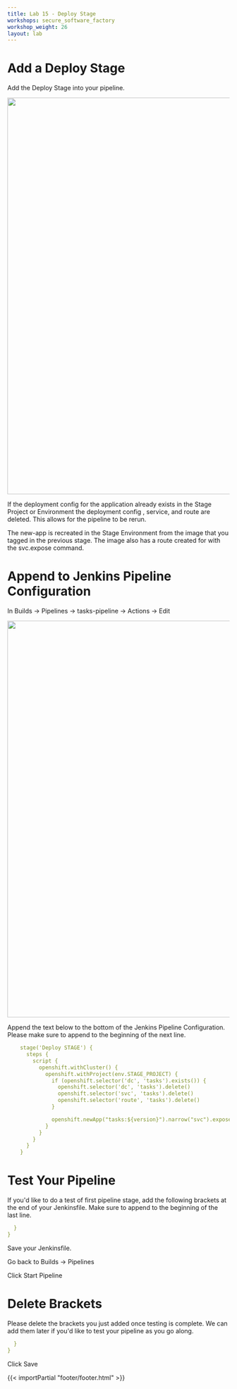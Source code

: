```yaml
---
title: Lab 15 - Deploy Stage
workshops: secure_software_factory
workshop_weight: 26
layout: lab
---
```


# Add a Deploy Stage
Add the Deploy Stage into your pipeline.

<img src="../images/pipeline_deploy_stage.png" width="900" />

If the deployment config for the application already exists in the Stage Project or Environment the deployment config , service, and route are deleted.  This allows for the pipeline to be rerun.

The new-app is recreated in the Stage Environment from the image that you tagged in the previous stage.  The image also has a route created for with the svc.expose command.

# Append to Jenkins Pipeline Configuration
In Builds &rarr; Pipelines &rarr; tasks-pipeline &rarr; Actions &rarr; Edit

<img src="../images/pipeline_actions_edit.png" width="900" />

Append the text below to the bottom of the Jenkins Pipeline Configuration.  Please make sure to append to the beginning of the next line.  

```yaml
    stage('Deploy STAGE') {
      steps {
        script {
          openshift.withCluster() {
            openshift.withProject(env.STAGE_PROJECT) {
              if (openshift.selector('dc', 'tasks').exists()) {
                openshift.selector('dc', 'tasks').delete()
                openshift.selector('svc', 'tasks').delete()
                openshift.selector('route', 'tasks').delete()
              }

              openshift.newApp("tasks:${version}").narrow("svc").expose()
            }
          }
        }
      }
    }
```

# Test Your Pipeline
If you'd like to do a test of first pipeline stage, add the following brackets at the end of your Jenkinsfile. Make sure to append to the beginning of the last line.

```yaml
  }
}
```

Save your Jenkinsfile.

Go back to Builds &rarr; Pipelines

Click Start Pipeline

# Delete Brackets
Please delete the brackets you just added once testing is complete. We can add them later if you'd like to test your pipeline as you go along.

```yaml
  }
}
```

Click Save


{{< importPartial "footer/footer.html" >}}
